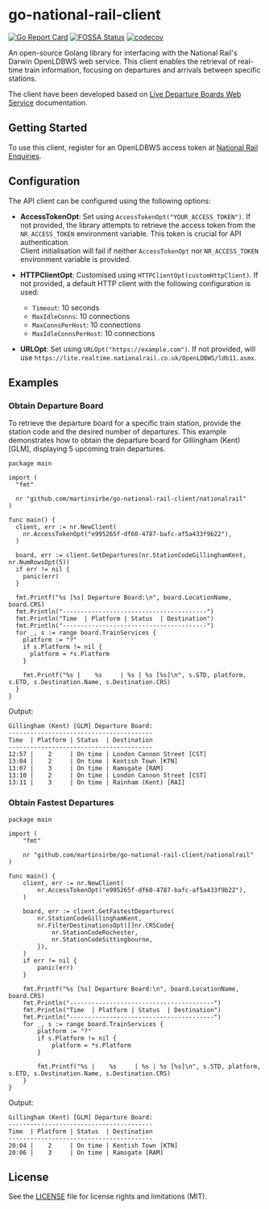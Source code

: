 # go-national-rail-client

[![Go Report Card](https://goreportcard.com/badge/github.com/martinsirbe/go-national-rail-client)](https://goreportcard.com/report/github.com/martinsirbe/go-national-rail-client)
[![FOSSA Status](https://app.fossa.com/api/projects/git%2Bgithub.com%2Fmartinsirbe%2Fgo-national-rail-client.svg?type=shield)](https://app.fossa.com/projects/git%2Bgithub.com%2Fmartinsirbe%2Fgo-national-rail-client?ref=badge_shield)
[![codecov](https://codecov.io/gh/martinsirbe/go-national-rail-client/branch/main/graph/badge.svg)](https://codecov.io/gh/martinsirbe/go-national-rail-client)

An open-source Golang library for interfacing with the National Rail's Darwin OpenLDBWS web service. This client 
enables the retrieval of real-time train information, focusing on departures and arrivals between specific stations.

The client have been developed based on [Live Departure Boards Web Service][1] documentation.

## Getting Started
To use this client, register for an OpenLDBWS access token at [National Rail Enquiries][2].

## Configuration

The API client can be configured using the following options:
- **AccessTokenOpt**: Set using `AccessTokenOpt("YOUR_ACCESS_TOKEN")`. If not provided, the library attempts to 
retrieve the access token from the `NR_ACCESS_TOKEN` environment variable. This token is crucial for API authentication.  
Client initialisation will fail if neither `AccessTokenOpt` nor `NR_ACCESS_TOKEN` environment variable is provided.

- **HTTPClientOpt**: Customised using `HTTPClientOpt(customHttpClient)`. If not provided, a default HTTP client with 
the following configuration is used:
    - `Timeout`: 10 seconds
    - `MaxIdleConns`: 10 connections
    - `MaxConnsPerHost`: 10 connections
    - `MaxIdleConnsPerHost`: 10 connections

- **URLOpt**: Set using `URLOpt("https://example.com")`. If not provided, will use `https://lite.realtime.nationalrail.co.uk/OpenLDBWS/ldb11.asmx`.

## Examples
### Obtain Departure Board
To retrieve the departure board for a specific train station, provide the station code and the desired number of 
departures. This example demonstrates how to obtain the departure board for Gillingham (Kent) [GLM], displaying 5 
upcoming train departures.

```golang
package main

import (
  "fmt"

  nr "github.com/martinsirbe/go-national-rail-client/nationalrail"
)

func main() {
  client, err := nr.NewClient(
    nr.AccessTokenOpt("e995265f-df60-4787-bafc-af5a433f9b22"),
  )

  board, err := client.GetDepartures(nr.StationCodeGillinghamKent, nr.NumRowsOpt(5))
  if err != nil {
    panic(err)
  }

  fmt.Printf("%s [%s] Departure Board:\n", board.LocationName, board.CRS)
  fmt.Println("----------------------------------------")
  fmt.Println("Time  | Platform | Status  | Destination")
  fmt.Println("----------------------------------------")
  for _, s := range board.TrainServices {
    platform := "?"
    if s.Platform != nil {
      platform = *s.Platform
    }

    fmt.Printf("%s |    %s     | %s | %s [%s]\n", s.STD, platform, s.ETD, s.Destination.Name, s.Destination.CRS)
  }
}
```

Output:
```shell
Gillingham (Kent) [GLM] Departure Board:
----------------------------------------
Time  | Platform | Status  | Destination
----------------------------------------
12:57 |    2     | On time | London Cannon Street [CST]
13:04 |    2     | On time | Kentish Town [KTN]
13:07 |    3     | On time | Ramsgate [RAM]
13:10 |    2     | On time | London Cannon Street [CST]
13:11 |    3     | On time | Rainham (Kent) [RAI]
```

### Obtain Fastest Departures
```golang
package main

import (
	"fmt"

	nr "github.com/martinsirbe/go-national-rail-client/nationalrail"
)

func main() {
	client, err := nr.NewClient(
		nr.AccessTokenOpt("e995265f-df60-4787-bafc-af5a433f9b22"),
	)

	board, err := client.GetFastestDepartures(
		nr.StationCodeGillinghamKent,
		nr.FilterDestinationsOpt([]nr.CRSCode{
			nr.StationCodeRochester,
			nr.StationCodeSittingbourne,
		}),
	)
	if err != nil {
		panic(err)
	}

	fmt.Printf("%s [%s] Departure Board:\n", board.LocationName, board.CRS)
	fmt.Println("----------------------------------------")
	fmt.Println("Time  | Platform | Status  | Destination")
	fmt.Println("----------------------------------------")
	for _, s := range board.TrainServices {
		platform := "?"
		if s.Platform != nil {
			platform = *s.Platform
		}

		fmt.Printf("%s |    %s     | %s | %s [%s]\n", s.STD, platform, s.ETD, s.Destination.Name, s.Destination.CRS)
	}
}
```

Output:
```shell
Gillingham (Kent) [GLM] Departure Board:
----------------------------------------
Time  | Platform | Status  | Destination
----------------------------------------
20:04 |    2     | On time | Kentish Town [KTN]
20:06 |    3     | On time | Ramsgate [RAM]
```

## License
See the [LICENSE](LICENSE.md) file for license rights and limitations (MIT).

[1]: https://lite.realtime.nationalrail.co.uk/openldbws/
[2]: https://realtime.nationalrail.co.uk/OpenLDBWSRegistration/
